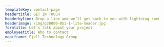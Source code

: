 ```yaml
---
templateKey: contact-page
headertitle: GET IN TOUCH
headerbyline: Drop a line and we’ll get back to you with lightning speed
headerimage: /img/p30000-051-1-lite-header.jpg
formtitle: Let’s talk about your project
employeetitle: Who to contact
mapiframe: Fjell Technology Group
---
```


